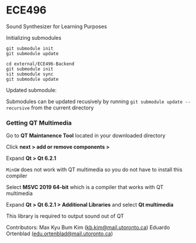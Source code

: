 # ECE496
Sound Synthesizer for Learning Purposes


Initializing submodules
```
git submodule init
git submodule update

cd external/ECE496-Backend
git submodule init
sit submodule sync
git submodule update
```

Updated submodule:

Submodules can be updated recusively by running `git submodule update -- recursive` from the current directory

### Getting QT Multimedia
Go to **QT Maintanence Tool** located in your downloaded directory

Click **next > add or remove components >**

Expand **Qt > Qt 6.2.1**

`MinGW` does not work with QT multimedia so you do not have to install this compiler

Select **MSVC 2019 64-bit** which is a compiler that works with QT multimedia

Expand **Qt > Qt 6.2.1 > Additional Libraries** and select **Qt multimedia**

This library is required to output sound out of QT

Contributors: 
Max
Kyu Bum Kim (kb.kim@mail.utoronto.ca)
Eduardo Ortenblad (edu.ortenblad@mail.utoronto.ca)
